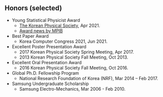 Honors (selected)
------
* Young Statistical Physicist Award
  * [The Korean Physical Society](http://www.kps.or.kr/content/community/post_view.php?bt=2&post_id=2231), Apr 2021.
  * [Award news by MPIB](https://www.mpib-berlin.mpg.de/awards/inho-hong-awarded-by-the-korean-physical-society)
* Best Paper Award
  * Korea Computer Congress 2021, Jun 2021.
* Excellent Poster Presentation Award
  * 2017 Korean Physical Society Spring Meeting, Apr 2017.
  * 2013 Korean Physical Society Fall Meeting, Oct 2013.
* Excellent Oral Presentation Award
  * 2016 Korean Physical Society Fall Meeting, Oct 2016.
* Global Ph.D. Fellowship Program
  * National Research Foundation of Korea (NRF), Mar 2014 – Feb 2017.
* Samsung Undergraduate Scholarship
  * Samsung Electro-Mechanics, Mar 2006 - Feb 2010.

